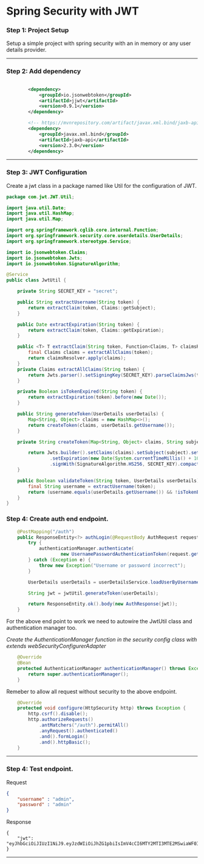 # Spring Security with JWT



### Step 1:  Project Setup

Setup a simple project with spring security with an in memory or any user details provider.

---

### Step 2: Add dependency

```xml

		<dependency>
			<groupId>io.jsonwebtoken</groupId>
			<artifactId>jjwt</artifactId>
			<version>0.9.1</version>
		</dependency>

		<!-- https://mvnrepository.com/artifact/javax.xml.bind/jaxb-api -->
		<dependency>
			<groupId>javax.xml.bind</groupId>
			<artifactId>jaxb-api</artifactId>
			<version>2.3.0</version>
		</dependency>


```

---

### Step 3: JWT Configuration

Create a jwt class in a package named like Util for the configuration of JWT.

```java
package com.jwt.JWT.Util;

import java.util.Date;
import java.util.HashMap;
import java.util.Map;

import org.springframework.cglib.core.internal.Function;
import org.springframework.security.core.userdetails.UserDetails;
import org.springframework.stereotype.Service;

import io.jsonwebtoken.Claims;
import io.jsonwebtoken.Jwts;
import io.jsonwebtoken.SignatureAlgorithm;

@Service
public class JwtUtil {

    private String SECRET_KEY = "secret";

    public String extractUsername(String token) {
        return extractClaim(token, Claims::getSubject);
    }

    public Date extractExpiration(String token) {
        return extractClaim(token, Claims::getExpiration);
    }

    public <T> T extractClaim(String token, Function<Claims, T> claimsResolver) {
        final Claims claims = extractAllClaims(token);
        return claimsResolver.apply(claims);
    }
    private Claims extractAllClaims(String token) {
        return Jwts.parser().setSigningKey(SECRET_KEY).parseClaimsJws(token).getBody();
    }

    private Boolean isTokenExpired(String token) {
        return extractExpiration(token).before(new Date());
    }

    public String generateToken(UserDetails userDetails) {
        Map<String, Object> claims = new HashMap<>();
        return createToken(claims, userDetails.getUsername());
    }

    private String createToken(Map<String, Object> claims, String subject) {

        return Jwts.builder().setClaims(claims).setSubject(subject).setIssuedAt(new Date(System.currentTimeMillis()))
                .setExpiration(new Date(System.currentTimeMillis() + 1000 * 60 * 60 * 10))
                .signWith(SignatureAlgorithm.HS256, SECRET_KEY).compact();
    }

    public Boolean validateToken(String token, UserDetails userDetails) {
        final String username = extractUsername(token);
        return (username.equals(userDetails.getUsername()) && !isTokenExpired(token));
    }
}
```

### Step 4: Create auth end endpoint.

```java
    @PostMapping("/auth")
    public ResponseEntity<?> authLogin(@RequestBody AuthRequest request) throws Exception {
        try {
            authenticationManager.authenticate(
                    new UsernamePasswordAuthenticationToken(request.getUsername(), request.getPassword()));
        } catch (Exception e) {
            throw new Exception("Username or password incorrect");
        }

        UserDetails userDetails = userDetailsService.loadUserByUsername(request.getUsername());

        String jwt = jwtUtil.generateToken(userDetails);

        return ResponseEntity.ok().body(new AuthResponse(jwt));
    }
```

For the above end point to work we need to autowire the JwtUtil class and authentication manager too.



*Create the AuthenticationManager function  in the security config class with extends webSecurityConfigurerAdapter*

```java
    @Override
    @Bean
    protected AuthenticationManager authenticationManager() throws Exception {        
        return super.authenticationManager();
    }
```



Remeber to allow all request without security to the above endpoint.

```java
    @Override
    protected void configure(HttpSecurity http) throws Exception {        
        http.csrf().disable();
        http.authorizeRequests()
            .antMatchers("/auth").permitAll()
            .anyRequest().authenticated()
            .and().formLogin()
            .and().httpBasic();
    }
```

---

### Step 4: Test endpoint.

Request

```json
{
	"username" : "admin",
	"password" : "admin"
}
```

Response

```jsonp
{
    "jwt": "eyJhbGciOiJIUzI1NiJ9.eyJzdWIiOiJhZG1pbiIsImV4cCI6MTY2MTI3MTE2MSwiaWF0IjoxNjYxMjM1MTYxfQ.KTRJmDDbppTlWU0ZUjWVuyXhUbC_NvgluuLMnPAmDr4"
}
```

---

 


